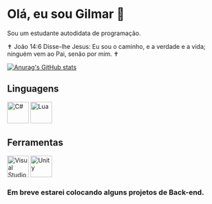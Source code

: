 # Olá, eu sou Gilmar 👋

Sou um estudante autodidata de programação.

✝ João 14:6 Disse-lhe Jesus: Eu sou o caminho, e a verdade e a vida; ninguém vem ao Pai, senão por mim. ✝

[![Anurag's GitHub stats](https://github-readme-stats.vercel.app/api?username=gjr1440&theme=transparent)](https://github.com/anuraghazra/github-readme-stats)

## Linguagens

<img src="https://user-images.githubusercontent.com/25181517/121405384-444d7300-c95d-11eb-959f-913020d3bf90.png" width="50" title="C#"> <img src="https://github.com/Ramonmelod/profile-technology-icons/assets/139141993/89970707-fd3d-46e9-897e-7e51ba07ba4c" width="50" title="Lua">

## Ferramentas

<img src="https://user-images.githubusercontent.com/25181517/192108891-d86b6220-e232-423a-bf5f-90903e6887c3.png" width="50" title="Visual Studio Code"> <img src="https://user-images.githubusercontent.com/25181517/193427941-9437dbbe-376f-40dc-9573-0ef5c02a26a7.png" width="50" title="Unity"> 

### Em breve estarei colocando alguns projetos de Back-end.
